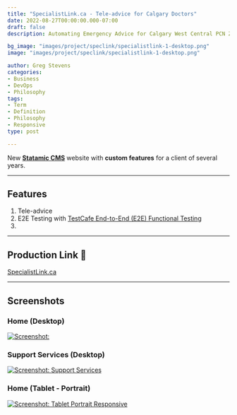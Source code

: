 ```yaml
---
title: "SpecialistLink.ca - Tele-advice for Calgary Doctors"
date: 2022-08-27T00:00:00.000-07:00
draft: false
description: Automating Emergency Advice for Calgary West Central PCN Zone Doctors and Support Staff

bg_image: "images/project/speclink/specialistlink-1-desktop.png"
image: "images/project/speclink/specialistlink-1-desktop.png"

author: Greg Stevens
categories:
- Business
- DevOps
- Philosophy
tags:
- Term
- Definition
- Philosophy
- Responsive
type: post

---
```


New [**Statamic CMS**](/blog/statamic) website with **custom features** for a client of several years.

---

## Features

1. Tele-advice
2. E2E Testing with [TestCafe End-to-End (E2E) Functional Testing](/blog/testcafe)
3.

---

## Production Link 🔗
[SpecialistLink.ca](https://www.specialistlink.ca/)

---

## Screenshots

### Home (Desktop)
[![Screenshot: ](/images/project/speclink/specialistlink-1-desktop-thumb.png)](/images/project/speclink/specialistlink-1-desktop.png)

### Support Services (Desktop)
[![Screenshot: Support Services](/images/project/speclink/specialistlink-3-support-services.thumb.png)](/images/project/speclink/specialistlink-3-support-services.png)

### Home (Tablet - Portrait)
[![Screenshot: Tablet Portrait Responsive](/images/project/speclink/specialistlink-2-portrait.thumb.png)](/images/project/speclink/specialistlink-2-portrait.png)

